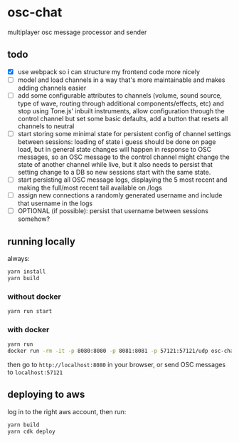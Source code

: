 # osc-chat

multiplayer osc message processor and sender

## todo

- [x] use webpack so i can structure my frontend code more nicely
- [ ] model and load channels in a way that's more maintainable and makes adding channels easier
- [ ] add some configurable attributes to channels (volume, sound source, type of wave, routing through additional components/effects, etc) and stop using Tone.js' inbuilt instruments, allow configuration through the control channel but set some basic defaults, add a button that resets all channels to neutral
- [ ] start storing some minimal state for persistent config of channel settings between sessions: loading of state i guess should be done on page load, but in general state changes will happen in response to OSC messages, so an OSC message to the control channel might change the state of another channel while live, but it also needs to persist that setting change to a DB so new sessions start with the same state.
- [ ] start persisting all OSC message logs, displaying the 5 most recent and making the full/most recent tail available on /logs
- [ ] assign new connections a randomly generated username and include that username in the logs
- [ ] OPTIONAL (if possible): persist that username between sessions somehow?

## running locally

always:
```bash
yarn install
yarn build
```

### without docker

```bash
yarn run start
```

### with docker

```bash
yarn run
docker run -rm -it -p 8080:8080 -p 8081:8081 -p 57121:57121/udp osc-chat:latest
```
then go to `http://localhost:8080` in your browser, or send OSC messages to `localhost:57121`

## deploying to aws

log in to the right aws account, then run:

```bash
yarn build
yarn cdk deploy
```
